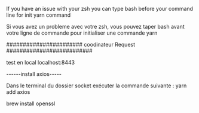 If you have an issue with your zsh you can type bash before your command line for init yarn command

Si vous avez un probleme avec votre zsh, vous pouvez taper bash avant votre ligne de commande pour initialiser une commande yarn

#######################  coodinateur Request ##########################

test en local 
localhost:8443

------install axios-----

Dans le terminal du dossier socket exécuter la commande suivante : 
yarn add axios 

brew install openssl 
